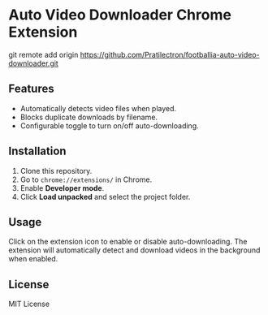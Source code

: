 # Auto Video Downloader Chrome Extension

git remote add origin https://github.com/Pratilectron/footballia-auto-video-downloader.git

## Features
- Automatically detects video files when played.
- Blocks duplicate downloads by filename.
- Configurable toggle to turn on/off auto-downloading.

## Installation
1. Clone this repository.
2. Go to `chrome://extensions/` in Chrome.
3. Enable **Developer mode**.
4. Click **Load unpacked** and select the project folder.

## Usage
Click on the extension icon to enable or disable auto-downloading. The extension will automatically detect and download videos in the background when enabled.

## License
MIT License